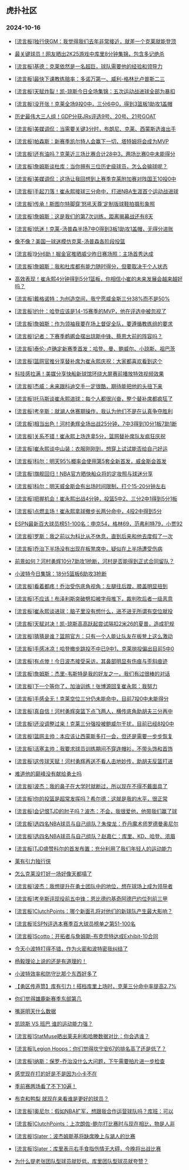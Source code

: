 ## 虎扑社区 
### 2024-10-16

+ [[流言板]独行侠GM：我觉得我们去年非常接近，就差一个克莱就能登顶](https://bbs.hupu.com/628384636.html)

+ [最关键球员！网友晒出2K25游戏中库里8分钟集锦，包含多记绝杀](https://bbs.hupu.com/628386166.html)

+ [[流言板]基德：克莱依然是一名超巨，球队需要他的经验和领导力](https://bbs.hupu.com/628381877.html)

+ [[流言板]最快下课教练赔率：多诺万第一、威利-格林比卢普斯二三](https://bbs.hupu.com/628384718.html)

+ [[流言板]天赋炸裂！凯-琼斯今日全场集锦：五次运动战进球全部为暴扣](https://bbs.hupu.com/628379801.html)

+ [[流言板]没开张！克莱全场9投0中，三分6中0，得到3篮板1助攻1盖帽](https://bbs.hupu.com/628378090.html)

+ [历史最伟大三人组！GDP分获JRs评选9号、20号、21号GOAT](https://bbs.hupu.com/628379429.html)

+ [[流言板]美媒调侃：当需要关键3分时，布朗尼、克莱、西蒙斯选谁出手](https://bbs.hupu.com/628378860.html)

+ [[流言板]帕森斯：新赛季凯尔特人会赢下一切，塔特姆将会成为MVP](https://bbs.hupu.com/628382116.html)

+ [[流言板]还有油吗？克莱近三场比赛合计28中3，两场比赛0中未能得分](https://bbs.hupu.com/628378616.html)

+ [[流言板]詹姆斯谈杜库：当你拥有三位历史级球员，怎么会输球呢？](https://bbs.hupu.com/628380137.html)

+ [[流言板]美媒调侃：这场让我回想到上赛季克莱附加赛对阵国王10投0中](https://bbs.hupu.com/628378564.html)

+ [[流言板]手起刀落！崔永熙接球三分命中，打进NBA生涯首个运动战进球](https://bbs.hupu.com/628375478.html)

+ [[流言板]传承！斯图尔特脚穿‘怒吼天尊’定制版球鞋拍摄形象照](https://bbs.hupu.com/628381883.html)

+ [[流言板]詹姆斯：这是我们的第7次训练，距离揭幕战还有8天](https://bbs.hupu.com/628380582.html)

+ [[流言板]低迷！克莱-汤普森半场7中0得到3板1助攻1盖帽，无得分进账](https://bbs.hupu.com/628376962.html)

+ [像不像？美国一球迷模仿克莱-汤普森各阶段投篮](https://bbs.hupu.com/628386054.html)

+ [[流言板]9分6助！掘金官推晒威少昨日赛场照：主场首秀达成](https://bbs.hupu.com/628382039.html)

+ [[流言板]詹姆斯：我和杜库都有能力随时得分，但要取决于个人状态](https://bbs.hupu.com/628386448.html)

+ [高效表现！崔永熙4分钟得到5分1篮板，你相信小崔的未来发展会越来越好吗？](https://bbs.hupu.com/628377541.html)

+ [[流言板]戴格诺特：为创造空间，我宁愿威金斯三分38%而不是50%](https://bbs.hupu.com/628382653.html)

+ [[流言板]约什：哈登应该是14-15赛季的MVP，他在评选中被忽视了](https://bbs.hupu.com/628379202.html)

+ [[流言板]詹姆斯：作为领袖我要在场上督促全队，要遵循教练组的要求](https://bbs.hupu.com/628380409.html)

+ [[流言板]记者：下赛季鹈鹕会摆出琼斯中锋、蔡恩大前的阵容吗？](https://bbs.hupu.com/628386197.html)

+ [[流言板]泰伦-卢确定新赛季首发：哈登、曼、鲍威尔、小琼斯、祖巴茨](https://bbs.hupu.com/628378377.html)

+ [[流言板]篮网官推分享替补席为崔永熙庆祝：大家都喜欢看到这个](https://bbs.hupu.com/628376632.html)

+ [科技感拉满！美媒分享快船新球馆环绕大屏赛前播放特效视频效果](https://bbs.hupu.com/628378451.html)

+ [[流言板]杰威：未来跟科迪交手一定很酷，期待能把他的头扭下来](https://bbs.hupu.com/628382312.html)

+ [[流言板]托马斯谈崔永熙进球：每个人都很兴奋，整个替补席都疯狂了](https://bbs.hupu.com/628376208.html)

+ [[流言板]考辛斯：就湖人休赛期操作，我认为他们不是在认真争夺胜利](https://bbs.hupu.com/628386805.html)

+ [[流言板]相当出色！河村勇辉全场出战25分钟，7中3得到10分1板7助1断](https://bbs.hupu.com/628375153.html)

+ [[流言板]关系不错！崔永熙上场连拿5分，篮网替补席队友疯狂庆祝](https://bbs.hupu.com/628375785.html)

+ [[流言板]崔永熙谈中山装：衣服刚刚到，想穿上试试能否给自己好运](https://bbs.hupu.com/628386980.html)

+ [[流言板]科尔：明天95%概率会使用第5套全新首发，威金斯会首发](https://bbs.hupu.com/628378368.html)

+ [[流言板]旗舰回归！NBA官方晒快船众将的定妆照与球迷分享](https://bbs.hupu.com/628381967.html)

+ [[流言板]科尔：明天威金斯会有出场时间限制，打个15-20分钟左右](https://bbs.hupu.com/628386379.html)

+ [[流言板]把握机会！崔永熙出战4分钟，投篮5中2、三分2中1得到5分1板](https://bbs.hupu.com/628375548.html)

+ [[流言板]点燃主场！崔永熙拿球撤步长两分命中，4投2中得到5分](https://bbs.hupu.com/628375507.html)

+ [ESPN最新百大球员榜51-100名：申京54，格林69，范弗利特79，小贾92](https://bbs.hupu.com/628384651.html)

+ [[流言板]罗斯：我之前以为科比从不休息，直到后来和他去度假了一次](https://bbs.hupu.com/628375595.html)

+ [[流言板]乔治下半场没有出现在板凳席中，疑似在上半场遭受伤病](https://bbs.hupu.com/628375030.html)

+ [前景如何？河村勇辉10分7助攻1抢断，河村是否能得到正式合同留队？](https://bbs.hupu.com/628377324.html)

+ [小波特今日集锦：18分5篮板6助攻3抢断](https://bbs.hupu.com/628380208.html)

+ [[流言板]看着都疼！乔治受伤底角视角：左腿往后蹬，膝盖明显扭到](https://bbs.hupu.com/628375509.html)

+ [[流言板]不应该！布泽利斯突破劈扣被字母推下，裁判吹后者一级恶意](https://bbs.hupu.com/628374899.html)

+ [[流言板]崔永熙谈进球：脑子里没有想什么，进不进无所谓有空位就投](https://bbs.hupu.com/628386944.html)

+ [[流言板]天赋对决！凯-琼斯高高跃起尝试隔扣2米26的夏普，造成犯规](https://bbs.hupu.com/628377902.html)

+ [[流言板]猜猜是谁？篮网官方：只有一个人能让队友在板凳上这么激动](https://bbs.hupu.com/628376292.html)

+ [[流言板]手感冰凉！哈登撤步跳投不中已9中1，克莱抛投偏出目前5中0](https://bbs.hupu.com/628376750.html)

+ [[流言板]有点惨！今日波杰接受采访，其鼻部明显有伤痕与歪斜痕迹](https://bbs.hupu.com/628386535.html)

+ [[流言板]詹姆斯：杰里-韦斯特是我的好友之一，我们有过很棒的对话](https://bbs.hupu.com/628380225.html)

+ [[流言板]下一个等你了，加油训练！张博源回复崔永熙：我努力](https://bbs.hupu.com/628378435.html)

+ [[流言板]手感全无！克莱空位三分仍未能命中，目前7投0中未能得分](https://bbs.hupu.com/628376843.html)

+ [[流言板]真自信！河村勇辉突篮下点飞两人，横传底角助胡夫三分再中](https://bbs.hupu.com/628374851.html)

+ [[流言板]还没调整过来！克莱三分强投被鲍威尔干扰，目前已经8投0中](https://bbs.hupu.com/628377214.html)

+ [[流言板]篮网主帅：本应该让西蒙斯多打一会，但还是需要一步步恢复](https://bbs.hupu.com/628387021.html)

+ [[流言板]活塞主帅：我要求球员训练期间不穿连帽衫，不带头饰和首饰](https://bbs.hupu.com/628386868.html)

+ [[流言板]这传球天赋！河村勇辉再送不看人击地妙传，助胡夫反篮打进](https://bbs.hupu.com/628374751.html)

+ [难道他的巅峰没有献给勇士吗](https://bbs.hupu.com/628384062.html)

+ [[流言板]波杰：我的鼻子在大学时就断过，所以现在不得不戴面具了](https://bbs.hupu.com/628386875.html)

+ [[流言板]你的投篮是超常发挥吗？希尔德：这就是我的水平，很正常](https://bbs.hupu.com/628387025.html)

+ [[流言板]会记恨TJD的肘子吗？波杰：不会，我很爱他，他带我们赢了球](https://bbs.hupu.com/628387061.html)

+ [[流言板]选四名NBA球员与自己组队？朱俊龙：乔丹魔术师罗德曼奥尼尔](https://bbs.hupu.com/628387076.html)

+ [[流言板]选四名NBA球员与自己组队？赵嘉仁：库里、KD、哈登、浓眉](https://bbs.hupu.com/628387667.html)

+ [[流言板]TJD盛赞科尔的首发布置：充分利用了我们年轻人的运动能力](https://bbs.hupu.com/628387063.html)

+ [莱有引力独行侠](https://bbs.hupu.com/628386100.html)

+ [怎么克莱没打好一场好像天都塌了](https://bbs.hupu.com/628386872.html)

+ [[流言板]波杰：我想提升在勇士团队中的地位，想在球场上成为领导者](https://bbs.hupu.com/628387880.html)

+ [[流言板]考辛斯评现役前五中锋：恩比德约基奇阿德巴约位列前三甲](https://bbs.hupu.com/628387941.html)

+ [[流言板]ClutchPoints：哪个新面孔将对他们的新球队产生最大影响？](https://bbs.hupu.com/628387967.html)

+ [[流言板]ESPN评选本赛季百大球员榜单之第51-100名](https://bbs.hupu.com/628387900.html)

+ [[流言板]Scotto：开拓者与詹姆斯-布克奈特达成Exhibit-10合同](https://bbs.hupu.com/628387921.html)

+ [今天小波特打得不错，作为火密和波特密我纠结了](https://bbs.hupu.com/628387089.html)

+ [杨毅理论上说的还是有道理的！](https://bbs.hupu.com/628386917.html)

+ [小波特效率和防守比那个东西好多了](https://bbs.hupu.com/628387619.html)

+ [【勇区传声筒】库有引力！搭档库里上场时，克莱三分命中率提高2.7%](https://bbs.hupu.com/628387282.html)

+ [你们觉得雄鹿新赛季东部第几](https://bbs.hupu.com/628386812.html)

+ [嘴哥明天什么数据](https://bbs.hupu.com/628387835.html)

+ [凯琼斯 VS 班巴 谁的运动能力强？](https://bbs.hupu.com/628387827.html)

+ [[流言板]StatMuse晒出莱夫利和哈滕数据对比：你会选谁？](https://bbs.hupu.com/628387997.html)

+ [[流言板]Legion Hoops：你们觉得坎宁安67的排名高了还是低了？](https://bbs.hupu.com/628388075.html)

+ [[流言板]纳斯：保罗-乔治没什么大问题，下午需要拍片进一步检查](https://bbs.hupu.com/628388045.html)

+ [感觉现在打的好是不是因为小卡不在](https://bbs.hupu.com/628387685.html)

+ [季前赛两场看了不下10遍！](https://bbs.hupu.com/628387485.html)

+ [布克和鸭梨 就现在来看谁是更好的球员？](https://bbs.hupu.com/628387654.html)

+ [[流言板]奥尼尔：假如NBA扩军，想跟我合作运营球队吗？库班：可以](https://bbs.hupu.com/628388149.html)

+ [[流言板]ClutchPoints：上次朗佐-鲍尔打比赛时与现在相比，物是人非](https://bbs.hupu.com/628388166.html)

+ [[流言板]Slater：波杰姆斯基将缺席晚上与湖人的比赛](https://bbs.hupu.com/628388178.html)

+ [[流言板]Slater：库里表示右手食指伤情无大碍，今晚将出战比赛](https://bbs.hupu.com/628388207.html)

+ [为什么提老张团队型球员就贬低，库里团队型球员就夸赞？](https://bbs.hupu.com/628388031.html)

